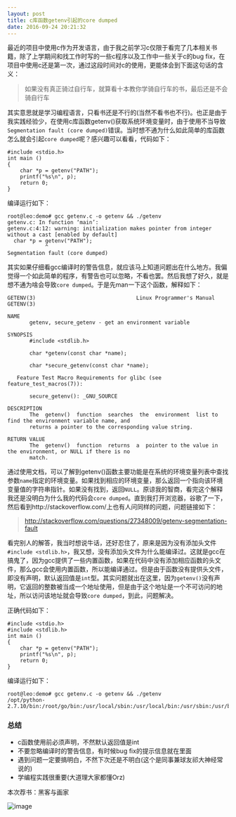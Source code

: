 ```yaml
---
layout: post
title: c库函数getenv引起的core dumped
date: 2016-09-24 20:21:32
---
```


最近的项目中使用c作为开发语言，由于我之前学习c仅限于看完了几本相关书籍，除了上学期间和找工作时写的一些c程序以及工作中一些关于c的bug fix，在项目中使用c还是第一次，通过这段时间对c的使用，更能体会到下面这句话的含义：

> 如果没有真正骑过自行车，就算看十本教你学骑自行车的书，最后还是不会骑自行车

其实意思就是学习编程语言，只看书还是不行的(当然不看书也不行)。也正是由于我实践经验少，在使用c库函数getenv()获取系统环境变量时，由于使用不当导致`Segmentation fault (core dumped)`错误。当时想不通为什么如此简单的库函数怎么就会引起`core dumped`呢？感兴趣可以看看，代码如下：

```
#include <stdio.h>
int main ()
{
    char *p = getenv("PATH");
    printf("%s\n", p);
    return 0;
}
```

编译运行如下：

```
root@leo:demo# gcc getenv.c -o getenv && ./getenv
getenv.c: In function ‘main’:
getenv.c:4:12: warning: initialization makes pointer from integer without a cast [enabled by default]
  char *p = getenv("PATH");
            ^
Segmentation fault (core dumped)
```

其实如果仔细看gcc编译时的警告信息，就应该马上知道问题出在什么地方。我偏觉得一个如此简单的程序，有警告也可以忽略，不看也罢。然后我想了好久，就是想不通为啥会导致`core dumped`。于是先man一下这个函数，解释如下：

```
GETENV(3)                                Linux Programmer's Manual                                GETENV(3)

NAME
       getenv, secure_getenv - get an environment variable

SYNOPSIS
       #include <stdlib.h>

       char *getenv(const char *name);

       char *secure_getenv(const char *name);

   Feature Test Macro Requirements for glibc (see feature_test_macros(7)):

       secure_getenv(): _GNU_SOURCE

DESCRIPTION
       The  getenv()  function  searches  the  environment  list to find the environment variable name, and
       returns a pointer to the corresponding value string.

RETURN VALUE
       The  getenv()  function  returns  a  pointer to the value in the environment, or NULL if there is no
       match.
```

通过使用文档，可以了解到getenv()函数主要功能是在系统的环境变量列表中查找参数`name`指定的环境变量。如果找到相应的环境变量，那么返回一个指向该环境变量值的字符串指针。如果没有找到，返回`NULL`。原谅我的智商，看完这个解释我还是没明白为什么我的代码会`core dumped`。直到我打开浏览器，谷歌了一下，然后看到http://stackoverflow.com/上也有人问同样的问题，问题链接如下：

> http://stackoverflow.com/questions/27348009/getenv-segmentation-fault

看完别人的解答，我当时想说牛话，还好忍住了，原来是因为没有添加头文件`#include <stdlib.h>`，我又想，没有添加头文件为什么能编译过。这就是gcc在搞鬼了，因为gcc提供了一些内置函数，如果在代码中没有添加相应函数的头文件，那么gcc会使用内置函数，所以能编译通过。但是由于函数没有提供头文件，即没有声明，默认返回值是`int`型。其实问题就出在这里，因为`getenv()`没有声明，它返回的整数被当成一个地址使用，但是由于这个地址是一个不可访问的地址，所以访问该地址就会导致`core dumped`，到此，问题解决。

正确代码如下：

```
#include <stdio.h>
#include <stdlib.h>
int main ()
{
    char *p = getenv("PATH");
    printf("%s\n", p);
    return 0;
}
```

编译运行如下：

```
root@leo:demo# gcc getenv.c -o getenv && ./getenv
/opt/python-2.7.10/bin:/root/go/bin:/usr/local/sbin:/usr/local/bin:/usr/sbin:/usr/bin:/sbin:/bin:/usr/games:/usr/local/games
```

### 总结

- c函数使用前必须声明，不然默认返回值是int
- 不要忽略编译时的警告信息，有时候bug fix的提示信息就在里面
- 遇到问题一定要搞明白，不然下次还是不明白(这个是同事兼球友祁大神经常说的)
- 学编程实践很重要(大道理大家都懂Orz)

本次荐书：黑客与画家

![image](https://img10.360buyimg.com/n1/jfs/t673/9/1408715732/231177/a7d09775/54ddac23Nde0e51fa.jpg)

